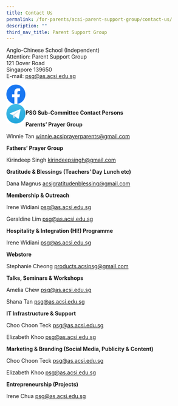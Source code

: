 ```yaml
---
title: Contact Us
permalink: /for-parents/acsi-parent-support-group/contact-us/
description: ""
third_nav_title: Parent Support Group
---
```

Anglo-Chinese School (Independent)  <br>
Attention: Parent Support Group  <br>
121 Dover Road  <br>
Singapore 139650  <br>
E-mail: [psg@as.acsi.edu.sg](mailto:psg@as.acsi.edu.sg)

<a href="https://www.facebook.com/ACSIPSG/">
<img src="/images/Facebook-128px.png" alt="facebook"  style="width:10%" align = "left">
</a>
<br><br><br>
<a href="https://t.me/ACSIPSG">
<img src="/images/Telegram-128px.png" alt="telegram"  style="width:10%" align = "left">
</a>

**PSG Sub-Committee Contact Persons**

**Parents’ Prayer Group**  

Winnie Tan [winnie.acsiprayerparents@gmail.com](mailto:winnie.acsiprayerparents@gmail.com)

**Fathers’ Prayer Group**  

Kirindeep Singh [kirindeepsingh@gmail.com](mailto:kirindeepsingh@gmail.com)

**Gratitude & Blessings (Teachers’ Day Lunch etc)**  

Dana Magnus [acsigratitudenblessing@gmail.com](mailto:acsigratitudenblessing@gmail.com)

**Membership & Outreach**  

Irene Widiani [psg@as.acsi.edu.sg](mailto:psg@as.acsi.edu.sg)  

Geraldine Lim [psg@as.acsi.edu.sg](mailto:psg@as.acsi.edu.sg)

**Hospitality & Integration (HI!) Programme**  

Irene Widiani [psg@as.acsi.edu.sg](mailto:psg@as.acsi.edu.sg)

**Webstore**  

Stephanie Cheong [products.acsipsg@gmail.com](mailto:products.acsipsg@gmail.com)

**Talks, Seminars & Workshops**  

Amelia Chew [psg@as.acsi.edu.sg](mailto:psg@as.acsi.edu.sg)  

Shana Tan [psg@as.acsi.edu.sg](mailto:psg@as.acsi.edu.sg)

**IT Infrastructure & Support**  

Choo Choon Teck [psg@as.acsi.edu.sg](mailto:psg@as.acsi.edu.sg)  

Elizabeth Khoo [psg@as.acsi.edu.sg](mailto:psg@as.acsi.edu.sg)

**Marketing & Branding (Social Media, Publicity & Content)**  

Choo Choon Teck [psg@as.acsi.edu.sg](mailto:psg@as.acsi.edu.sg)  

Elizabeth Khoo [psg@as.acsi.edu.sg](mailto:psg@as.acsi.edu.sg)

**Entrepreneurship (Projects)**  

Irene Chua [psg@as.acsi.edu.sg](mailto:psg@as.acsi.edu.sg)